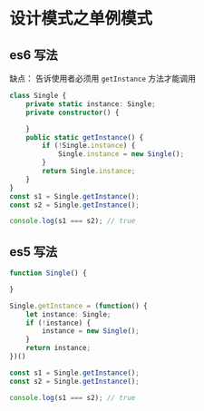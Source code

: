 # 设计模式之单例模式

## es6 写法

缺点： 告诉使用者必须用 `getInstance` 方法才能调用

``` typescript
class Single {
    private static instance: Single;
    private constructor() {

    }
    public static getInstance() {
        if (!Single.instance) {
            Single.instance = new Single();
        }
        return Single.instance;
    }
}
const s1 = Single.getInstance();
const s2 = Single.getInstance();

console.log(s1 === s2); // true
```

## es5 写法

``` typescript
function Single() {

}

Single.getInstance = (function() {
    let instance: Single;
    if (!instance) {
        instance = new Single();
    }
    return instance;
})()

const s1 = Single.getInstance();
const s2 = Single.getInstance();

console.log(s1 === s2); // true
```
